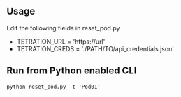## Usage

Edit the following fields in reset_pod.py

* TETRATION_URL = 'https://url'
* TETRATION_CREDS = './PATH/TO/api_credentials.json'

## Run from Python enabled CLI
```
python reset_pod.py -t 'Pod01'
```